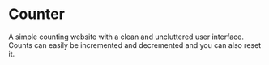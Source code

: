 # Counter

A simple counting website with a clean and uncluttered user interface. Counts can easily be incremented and decremented and you can also reset it.

